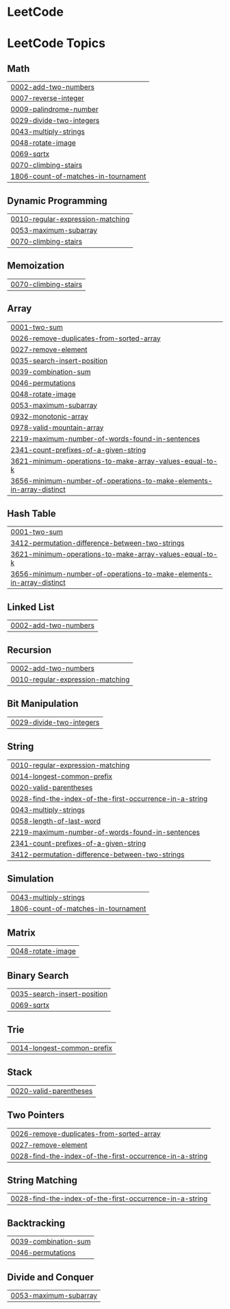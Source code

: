 # LeetCode
<!---LeetCode Topics Start-->
# LeetCode Topics
## Math
|  |
| ------- |
| [0002-add-two-numbers](https://github.com/Santhosh03mn/LeetCode/tree/master/0002-add-two-numbers) |
| [0007-reverse-integer](https://github.com/Santhosh03mn/LeetCode/tree/master/0007-reverse-integer) |
| [0009-palindrome-number](https://github.com/Santhosh03mn/LeetCode/tree/master/0009-palindrome-number) |
| [0029-divide-two-integers](https://github.com/Santhosh03mn/LeetCode/tree/master/0029-divide-two-integers) |
| [0043-multiply-strings](https://github.com/Santhosh03mn/LeetCode/tree/master/0043-multiply-strings) |
| [0048-rotate-image](https://github.com/Santhosh03mn/LeetCode/tree/master/0048-rotate-image) |
| [0069-sqrtx](https://github.com/Santhosh03mn/LeetCode/tree/master/0069-sqrtx) |
| [0070-climbing-stairs](https://github.com/Santhosh03mn/LeetCode/tree/master/0070-climbing-stairs) |
| [1806-count-of-matches-in-tournament](https://github.com/Santhosh03mn/LeetCode/tree/master/1806-count-of-matches-in-tournament) |
## Dynamic Programming
|  |
| ------- |
| [0010-regular-expression-matching](https://github.com/Santhosh03mn/LeetCode/tree/master/0010-regular-expression-matching) |
| [0053-maximum-subarray](https://github.com/Santhosh03mn/LeetCode/tree/master/0053-maximum-subarray) |
| [0070-climbing-stairs](https://github.com/Santhosh03mn/LeetCode/tree/master/0070-climbing-stairs) |
## Memoization
|  |
| ------- |
| [0070-climbing-stairs](https://github.com/Santhosh03mn/LeetCode/tree/master/0070-climbing-stairs) |
## Array
|  |
| ------- |
| [0001-two-sum](https://github.com/Santhosh03mn/LeetCode/tree/master/0001-two-sum) |
| [0026-remove-duplicates-from-sorted-array](https://github.com/Santhosh03mn/LeetCode/tree/master/0026-remove-duplicates-from-sorted-array) |
| [0027-remove-element](https://github.com/Santhosh03mn/LeetCode/tree/master/0027-remove-element) |
| [0035-search-insert-position](https://github.com/Santhosh03mn/LeetCode/tree/master/0035-search-insert-position) |
| [0039-combination-sum](https://github.com/Santhosh03mn/LeetCode/tree/master/0039-combination-sum) |
| [0046-permutations](https://github.com/Santhosh03mn/LeetCode/tree/master/0046-permutations) |
| [0048-rotate-image](https://github.com/Santhosh03mn/LeetCode/tree/master/0048-rotate-image) |
| [0053-maximum-subarray](https://github.com/Santhosh03mn/LeetCode/tree/master/0053-maximum-subarray) |
| [0932-monotonic-array](https://github.com/Santhosh03mn/LeetCode/tree/master/0932-monotonic-array) |
| [0978-valid-mountain-array](https://github.com/Santhosh03mn/LeetCode/tree/master/0978-valid-mountain-array) |
| [2219-maximum-number-of-words-found-in-sentences](https://github.com/Santhosh03mn/LeetCode/tree/master/2219-maximum-number-of-words-found-in-sentences) |
| [2341-count-prefixes-of-a-given-string](https://github.com/Santhosh03mn/LeetCode/tree/master/2341-count-prefixes-of-a-given-string) |
| [3621-minimum-operations-to-make-array-values-equal-to-k](https://github.com/Santhosh03mn/LeetCode/tree/master/3621-minimum-operations-to-make-array-values-equal-to-k) |
| [3656-minimum-number-of-operations-to-make-elements-in-array-distinct](https://github.com/Santhosh03mn/LeetCode/tree/master/3656-minimum-number-of-operations-to-make-elements-in-array-distinct) |
## Hash Table
|  |
| ------- |
| [0001-two-sum](https://github.com/Santhosh03mn/LeetCode/tree/master/0001-two-sum) |
| [3412-permutation-difference-between-two-strings](https://github.com/Santhosh03mn/LeetCode/tree/master/3412-permutation-difference-between-two-strings) |
| [3621-minimum-operations-to-make-array-values-equal-to-k](https://github.com/Santhosh03mn/LeetCode/tree/master/3621-minimum-operations-to-make-array-values-equal-to-k) |
| [3656-minimum-number-of-operations-to-make-elements-in-array-distinct](https://github.com/Santhosh03mn/LeetCode/tree/master/3656-minimum-number-of-operations-to-make-elements-in-array-distinct) |
## Linked List
|  |
| ------- |
| [0002-add-two-numbers](https://github.com/Santhosh03mn/LeetCode/tree/master/0002-add-two-numbers) |
## Recursion
|  |
| ------- |
| [0002-add-two-numbers](https://github.com/Santhosh03mn/LeetCode/tree/master/0002-add-two-numbers) |
| [0010-regular-expression-matching](https://github.com/Santhosh03mn/LeetCode/tree/master/0010-regular-expression-matching) |
## Bit Manipulation
|  |
| ------- |
| [0029-divide-two-integers](https://github.com/Santhosh03mn/LeetCode/tree/master/0029-divide-two-integers) |
## String
|  |
| ------- |
| [0010-regular-expression-matching](https://github.com/Santhosh03mn/LeetCode/tree/master/0010-regular-expression-matching) |
| [0014-longest-common-prefix](https://github.com/Santhosh03mn/LeetCode/tree/master/0014-longest-common-prefix) |
| [0020-valid-parentheses](https://github.com/Santhosh03mn/LeetCode/tree/master/0020-valid-parentheses) |
| [0028-find-the-index-of-the-first-occurrence-in-a-string](https://github.com/Santhosh03mn/LeetCode/tree/master/0028-find-the-index-of-the-first-occurrence-in-a-string) |
| [0043-multiply-strings](https://github.com/Santhosh03mn/LeetCode/tree/master/0043-multiply-strings) |
| [0058-length-of-last-word](https://github.com/Santhosh03mn/LeetCode/tree/master/0058-length-of-last-word) |
| [2219-maximum-number-of-words-found-in-sentences](https://github.com/Santhosh03mn/LeetCode/tree/master/2219-maximum-number-of-words-found-in-sentences) |
| [2341-count-prefixes-of-a-given-string](https://github.com/Santhosh03mn/LeetCode/tree/master/2341-count-prefixes-of-a-given-string) |
| [3412-permutation-difference-between-two-strings](https://github.com/Santhosh03mn/LeetCode/tree/master/3412-permutation-difference-between-two-strings) |
## Simulation
|  |
| ------- |
| [0043-multiply-strings](https://github.com/Santhosh03mn/LeetCode/tree/master/0043-multiply-strings) |
| [1806-count-of-matches-in-tournament](https://github.com/Santhosh03mn/LeetCode/tree/master/1806-count-of-matches-in-tournament) |
## Matrix
|  |
| ------- |
| [0048-rotate-image](https://github.com/Santhosh03mn/LeetCode/tree/master/0048-rotate-image) |
## Binary Search
|  |
| ------- |
| [0035-search-insert-position](https://github.com/Santhosh03mn/LeetCode/tree/master/0035-search-insert-position) |
| [0069-sqrtx](https://github.com/Santhosh03mn/LeetCode/tree/master/0069-sqrtx) |
## Trie
|  |
| ------- |
| [0014-longest-common-prefix](https://github.com/Santhosh03mn/LeetCode/tree/master/0014-longest-common-prefix) |
## Stack
|  |
| ------- |
| [0020-valid-parentheses](https://github.com/Santhosh03mn/LeetCode/tree/master/0020-valid-parentheses) |
## Two Pointers
|  |
| ------- |
| [0026-remove-duplicates-from-sorted-array](https://github.com/Santhosh03mn/LeetCode/tree/master/0026-remove-duplicates-from-sorted-array) |
| [0027-remove-element](https://github.com/Santhosh03mn/LeetCode/tree/master/0027-remove-element) |
| [0028-find-the-index-of-the-first-occurrence-in-a-string](https://github.com/Santhosh03mn/LeetCode/tree/master/0028-find-the-index-of-the-first-occurrence-in-a-string) |
## String Matching
|  |
| ------- |
| [0028-find-the-index-of-the-first-occurrence-in-a-string](https://github.com/Santhosh03mn/LeetCode/tree/master/0028-find-the-index-of-the-first-occurrence-in-a-string) |
## Backtracking
|  |
| ------- |
| [0039-combination-sum](https://github.com/Santhosh03mn/LeetCode/tree/master/0039-combination-sum) |
| [0046-permutations](https://github.com/Santhosh03mn/LeetCode/tree/master/0046-permutations) |
## Divide and Conquer
|  |
| ------- |
| [0053-maximum-subarray](https://github.com/Santhosh03mn/LeetCode/tree/master/0053-maximum-subarray) |
<!---LeetCode Topics End-->